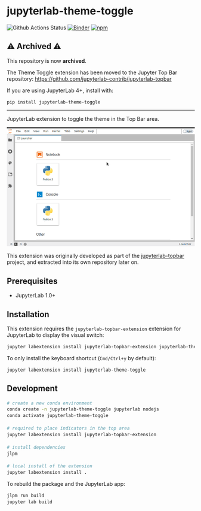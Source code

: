 # jupyterlab-theme-toggle

![Github Actions Status](https://github.com/jtpio/jupyterlab-theme-toggle/workflows/CI/badge.svg)
[![Binder](https://mybinder.org/badge_logo.svg)](https://mybinder.org/v2/gh/jtpio/jupyterlab-theme-toggle/stable?urlpath=lab)
[![npm](https://img.shields.io/npm/v/jupyterlab-theme-toggle.svg)](https://www.npmjs.com/package/jupyterlab-theme-toggle)


## ⚠️ Archived ⚠️

This repository is now **archived**.

The Theme Toggle extension has been moved to the Jupyter Top Bar repository: https://github.com/jupyterlab-contrib/jupyterlab-topbar

If you are using JupyterLab 4+, install with:

```
pip install jupyterlab-theme-toggle
```

---
JupyterLab extension to toggle the theme in the Top Bar area.

![screencast](./docs/screencast.gif)

This extension was originally developed as part of the [jupyterlab-topbar](https://github.com/jtpio/jupyterlab-topbar) project, and extracted into its own repository later on.

## Prerequisites

* JupyterLab 1.0+

## Installation

This extension requires the `jupyterlab-topbar-extension` extension for JupyterLab to display the visual switch:

```bash
jupyter labextension install jupyterlab-topbar-extension jupyterlab-theme-toggle
```

To only install the keyboard shortcut (`Cmd/Ctrl+y` by default):

```bash
jupyter labextension install jupyterlab-theme-toggle
```


## Development

```bash
# create a new conda environment
conda create -n jupyterlab-theme-toggle jupyterlab nodejs
conda activate jupyterlab-theme-toggle

# required to place indicators in the top area
jupyter labextension install jupyterlab-topbar-extension

# install dependencies
jlpm

# local install of the extension
jupyter labextension install .
```

To rebuild the package and the JupyterLab app:

```bash
jlpm run build
jupyter lab build
```


